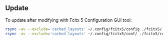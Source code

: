## Update

To update after modifying with Fcitx 5 Configuration GUI tool:

```bash
rsync -av --exclude='cached_layouts' ~/.config/fcitx5/config ./fcitx5/
rsync -av --exclude='cached_layouts' ~/.config/fcitx5/conf/ ./fcitx5/conf
```

